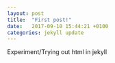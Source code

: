 ```yaml
---
layout: post
title:  "First post!"
date:   2017-09-10 15:44:21 +0100
categories: jekyll update
---
```

Experiment/Trying out html in jekyll



